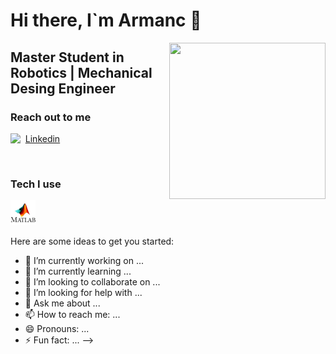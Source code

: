 # Hi there, I`m Armanc :wave:
<img src="https://media.giphy.com/media/phY1SBXy4y4Io/giphy.gif" align="right" width= "250" height="250">

## Master Student in Robotics | Mechanical Desing Engineer

### Reach out to me

[<img width="22" src="https://unpkg.com/simple-icons@v6/icons/linkedin.svg" align="left" />][linkedIn]


<ul class="icons">
    <a href="https://www.linkedin.com/in/armanc-karakoyun/" class="icon brands fa-linkedin"><span class="label">Linkedin</span></a>
</ul>	
				




<br/>

[LinkedIn]: https://www.linkedin.com/in/armanc-karakoyun/
[Website]:https://armanckarakoyun.github.io/

### Tech I use

<img src="https://raw.githubusercontent.com/github/explore/80688e429a7d4ef2fca1e82350fe8e3517d3494d/topics/matlab/matlab.png" width="40" height= "40">

Here are some ideas to get you started:

- 🔭 I’m currently working on ...
- 🌱 I’m currently learning ...
- 👯 I’m looking to collaborate on ...
- 🤔 I’m looking for help with ...
- 💬 Ask me about ...
- 📫 How to reach me: ...
- 😄 Pronouns: ...
- ⚡ Fun fact: ...
-->
